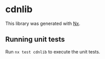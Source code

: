 # cdnlib

This library was generated with [Nx](https://nx.dev).

## Running unit tests

Run `nx test cdnlib` to execute the unit tests.
